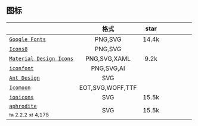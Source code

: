## 图标

|  | 格式 | star |  |  |  |  |  |
|---|:---:|:---:|:---:|:---:|:---:|:---:|:---:|
| [`Google Fonts`](https://material.io/icons/) | PNG,SVG | 14.4k |  |  |  |  |  |
| [`Icons8`](http://icons8.com/material-icons/) | PNG,SVG |  |  |  |  |  |  |
| [`Material Design Icons`](https://materialdesignicons.com) | PNG,SVG,XAML | 9.2k |  |  |  |  |  |
| [`iconfont`](https://www.iconfont.cn/) | PNG,SVG,AI |  |  |  |  |  |  |
| [`Ant Design`](https://ant.design/components/icon/) | SVG |  |  |  |  |  |  |
| [`Icomoon`](https://icomoon.io/) | EOT,SVG,WOFF,TTF |  |  |  |  |  |  |
| [`ionicons`](https://ionic.io/ionicons) | SVG | 15.5k |  |  |  |  |  |
| [`aphrodite`](https://github.com/Khan/aphrodite)<div><sub><a href="https://www.npmjs.com/package/aphrodite" target="_blank" title="npm version"><img src="../ReadmeSrc/img/tag.svg" width="12" alt="tag" /></a> 2.2.2</sub> <sub><a href="https://github.com/Khan/aphrodite/stargazers" target="_blank" title="stars on Github"><img src="../ReadmeSrc/img/star.svg" width="12" alt="star" /></a> 4,175</sub></div> | SVG | 15.5k |  |  |  |  |  |

